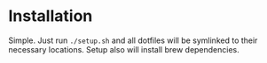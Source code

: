 # Installation

Simple. Just run `./setup.sh` and all dotfiles will be symlinked to their necessary locations. Setup also will install brew dependencies.
